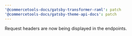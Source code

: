 ```yaml
---
'@commercetools-docs/gatsby-transformer-raml': patch
'@commercetools-docs/gatsby-theme-api-docs': patch
---
```


Request headers are now being displayed in the endpoints.

